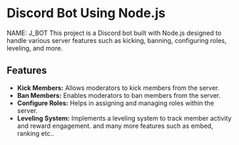 # Discord Bot Using Node.js
NAME: J_BOT
This project is a Discord bot built with Node.js designed to handle various server features such as kicking, banning, configuring roles, leveling, and more.
## Features

- **Kick Members:** Allows moderators to kick members from the server.
- **Ban Members:** Enables moderators to ban members from the server.
- **Configure Roles:** Helps in assigning and managing roles within the server.
- **Leveling System:** Implements a leveling system to track member activity and reward engagement.
  and many more features such as embed, ranking etc..


